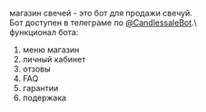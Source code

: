 магазин свечей - это бот для продажи свечуй.\
Бот доступен в телеграме по [@CandlessaleBot](https://t.me/CandlessaleBot "Магазин Свечей").\   
функционал бота:
1) меню магазин
2) личный кабинет
3) отзовы
4) FAQ
5) гарантии
6) подержака 
